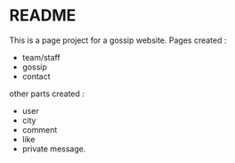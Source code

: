 # README
This is a page project for a gossip website.
Pages created : 
- team/staff
- gossip
- contact


other parts created : 
- user
- city
- comment
- like
- private message.
